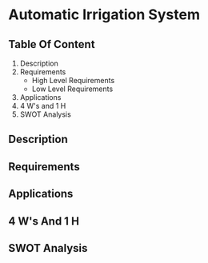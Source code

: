 # Automatic Irrigation System
## Table Of Content
1. Description
2. Requirements
    * High Level Requirements
    * Low Level Requirements
3. Applications
4. 4 W's and 1 H
5. SWOT Analysis


## Description
 
## Requirements

## Applications

## 4 W's And 1 H

## SWOT Analysis
